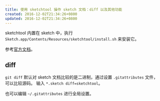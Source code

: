 ```yaml
---
title: 使用 sketchtool 操作 sketch 文档：diff 以及其他功能
created: 2016-12-02T21:34:26+0800
updated: 2016-12-02T21:34:26+0800
---
```



sketchtool 内置在 sketch 中，执行 `Sketch.app/Contents/Resources/sketchtool/install.sh` 来安装它。

参考[官方文档](https://developer.sketch.com/cli/)。

## diff

`git diff` 默认对 sketch 文档比较的是二进制，通过设置 `.gitattributes` 文件，可以比较源码。
输入 `*.sketch diff=sketchtool`。

也可以编辑 `~/.gitattributes` 进行全局设置。
